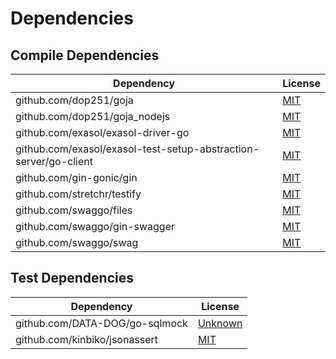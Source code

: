 <!-- @formatter:off -->
# Dependencies

## Compile Dependencies

| Dependency                                                       | License  |
| ---------------------------------------------------------------- | -------- |
| github.com/dop251/goja                                           | [MIT][0] |
| github.com/dop251/goja_nodejs                                    | [MIT][1] |
| github.com/exasol/exasol-driver-go                               | [MIT][2] |
| github.com/exasol/exasol-test-setup-abstraction-server/go-client | [MIT][3] |
| github.com/gin-gonic/gin                                         | [MIT][4] |
| github.com/stretchr/testify                                      | [MIT][5] |
| github.com/swaggo/files                                          | [MIT][6] |
| github.com/swaggo/gin-swagger                                    | [MIT][7] |
| github.com/swaggo/swag                                           | [MIT][8] |

## Test Dependencies

| Dependency                     | License      |
| ------------------------------ | ------------ |
| github.com/DATA-DOG/go-sqlmock | [Unknown][9] |
| github.com/kinbiko/jsonassert  | [MIT][10]    |

[0]: https://github.com/dop251/goja/blob/0c74f9139fd6/LICENSE
[1]: https://github.com/dop251/goja_nodejs/blob/bac29516aae9/LICENSE
[2]: https://github.com/exasol/exasol-driver-go/blob/v0.4.5/LICENSE
[3]: https://github.com/exasol/exasol-test-setup-abstraction-server/blob/main/LICENSE
[4]: https://github.com/gin-gonic/gin/blob/v1.8.1/LICENSE
[5]: https://github.com/stretchr/testify/blob/v1.8.0/LICENSE
[6]: https://github.com/swaggo/files/blob/551d4a08d97a/LICENSE
[7]: https://github.com/swaggo/gin-swagger/blob/v1.5.2/LICENSE
[8]: https://github.com/swaggo/swag/blob/v1.8.4/license
[9]: https://github.com/DATA-DOG/go-sqlmock/blob/master/LICENSE
[10]: https://github.com/kinbiko/jsonassert/blob/HEAD/LICENSE
